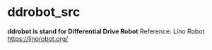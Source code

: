 # ddrobot_src
**ddrobot is stand for Differential Drive Robot**
Reference: Lino Robot
https://linorobot.org/
